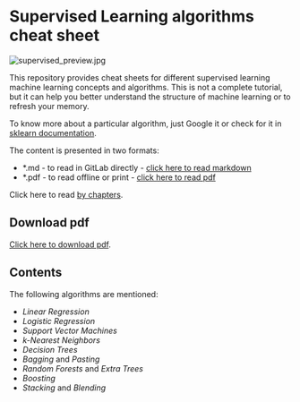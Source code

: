 # Supervised Learning algorithms cheat sheet

![supervised_preview.jpg](../img/supervised_preview.jpg)

This repository provides cheat sheets for different supervised learning machine learning concepts and algorithms.
This is not a complete tutorial, but it can help you better understand the structure of machine learning or to refresh your memory.

To know more about a particular algorithm, just Google it or check for it in [sklearn documentation](https://scikit-learn.org/stable/).

The content is presented in two formats:
- *.md  - to read in GitLab directly - [click here to read markdown](https://gitlab.com/Winston-90/supervised_algorithms/-/blob/main/Supervised%20Learning%20Algorithms.md)
- *.pdf - to read offline or print - [click here to read pdf](https://gitlab.com/Winston-90/supervised_algorithms/-/blob/main/Supervised%20Learning%20Algorithms.pdf)

Click here to read [by chapters](https://gitlab.com/Winston-90/supervised_algorithms/-/tree/main/chapters).

## Download pdf

[Click here to download pdf](https://gitlab.com/Winston-90/supervised_algorithms/-/raw/main/Supervised%20Learning%20Algorithms.pdf?inline=false).

## Contents

The following algorithms are mentioned:

- *Linear Regression*
- *Logistic Regression*
- *Support Vector Machines*
- *k-Nearest Neighbors*
- *Decision Trees*
- *Bagging* and *Pasting*
- *Random Forests* and *Extra Trees*
- *Boosting*
- *Stacking* and *Blending*
